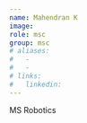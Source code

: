 ```yaml
---
name: Mahendran K
image: 
role: msc 
group: msc
# aliases:
#   - 
#   - 
# links:
#   linkedin: 
---
```


MS Robotics
